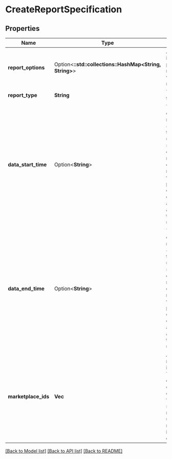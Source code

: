 # CreateReportSpecification

## Properties

Name | Type | Description | Notes
------------ | ------------- | ------------- | -------------
**report_options** | Option<**::std::collections::HashMap<String, String>**> | Additional information passed to reports. This varies by report type. | [optional]
**report_type** | **String** | The report type. | 
**data_start_time** | Option<**String**> | The start of a date and time range, in ISO 8601 date time format, used for selecting the data to report. The default is now. The value must be prior to or equal to the current date and time. Not all report types make use of this. | [optional]
**data_end_time** | Option<**String**> | The end of a date and time range, in ISO 8601 date time format, used for selecting the data to report. The default is now. The value must be prior to or equal to the current date and time. Not all report types make use of this. | [optional]
**marketplace_ids** | **Vec<String>** | A list of marketplace identifiers. The report document's contents will contain data for all of the specified marketplaces, unless the report type indicates otherwise. | 

[[Back to Model list]](../README.md#documentation-for-models) [[Back to API list]](../README.md#documentation-for-api-endpoints) [[Back to README]](../README.md)


